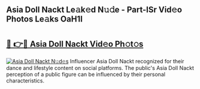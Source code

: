 ## Asia Doll Nackt Le𝚊k𝚎d N𝚞𝚍e - Part-ISr Vid𝚎o Photos Le𝚊ks OaH1l

# <h2><a href="http://fb00pv.evod.top/?m=Asia+Doll+Nackt">🔗 👉🔴 Asia Doll Nackt Vid𝚎o Ph𝚘t𝚘s</a></h2>

[![Asia Doll Nackt N𝚞d𝚎s](https://i.imgur.com/8V9OHl7.gif)](http://fb00pv.evod.top/?m=Asia+Doll+Nackt)
Influencer Asia Doll Nackt recognized for their dance and lifestyle content on social platforms. The public's Asia Doll Nackt perception of a public figure can be influenced by their personal characteristics. 
